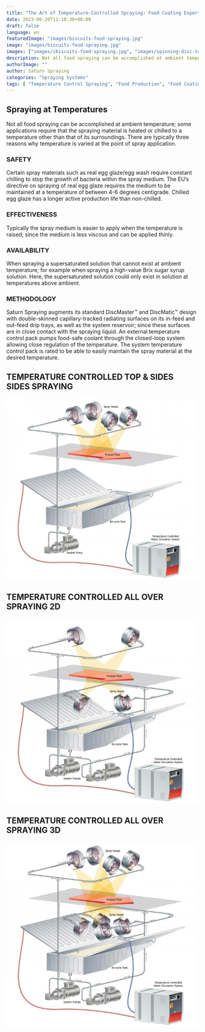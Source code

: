 ```yaml
---
title: "The Art of Temperature-Controlled Spraying: Food Coating Expertise"
date: 2023-06-26T11:10:36+08:00
draft: false
language: en
featuredImage: "images/biscuits-food-spraying.jpg"
image: "images/biscuits-food-spraying.jpg"
images: ["images/ibiscuits-food-spraying.jpg", "images/spinning-disc-top-and-sides-controlled-spraying-satrun-spraying.jpg", "images/temperatured-controlled-top-and-bottom-spraying.jpg", "images/temperatured-controlled-3d-food-spraying-machine-satrun-spraying-systems.jpg"]
description: Not all food spraying can be accomplished at ambient temperature; some applications require that the spraying material is heated or chilled to a temperature other than that of its surroundings.
authorImage: ""
author: Saturn Spraying
categories: "Spraying Systems"
tags: [ "Temperature Control Spraying", "Food Production", "Food Coating"]
---
```


## Spraying at Temperatures

Not all food spraying can be accomplished at ambient temperature; some applications require that the spraying material is heated or chilled to a temperature other than that of its surroundings. There are typically three reasons why temperature is varied at the point of spray application.

### SAFETY

Certain spray materials such as real egg glaze/egg wash require constant chilling to stop the growth of bacteria within the spray medium. The EU’s directive on spraying of real egg glaze requires the medium to be maintained at a temperature of between 4-6 degrees centigrade. Chilled egg glaze has a longer active production life than non-chilled.

### EFFECTIVENESS
Typically the spray medium is easier to apply when the temperature is raised; since the medium is less viscous and can be applied thinly.

### AVAILABILITY
When spraying a supersaturated solution that cannot exist at ambient temperature; for example when spraying a high-value Brix sugar syrup solution. Here, the supersaturated solution could only exist in solution at temperatures above ambient.

### METHODOLOGY
Saturn Spraying augments its standard DiscMaster™ and DiscMatic™ design with double-skinned capillary-tracked radiating surfaces on its in-feed and out-feed drip trays, as well as the system reservoir; since these surfaces are in close contact with the spraying liquid. An external temperature control pack pumps food-safe coolant through the closed-loop system allowing close regulation of the temperature. The system temperature control pack is rated to be able to easily maintain the spray material at the desired temperature.

## TEMPERATURE CONTROLLED TOP & SIDES SIDES SPRAYING

![Spinning Disc Top and sides food spraying](images/spinning-disc-top-and-sides-controlled-spraying-satrun-spraying.jpg)

## TEMPERATURE CONTROLLED ALL OVER SPRAYING 2D
![Temperatured Controlled Top & Bottom Food Spraying 2.5D](images/temperatured-controlled-top-and-bottom-spraying.jpg)

## TEMPERATURE CONTROLLED ALL OVER SPRAYING 3D
![Temperature controlled 3d spraying all over food](images/temperatured-controlled-3d-food-spraying-machine-satrun-spraying-systems.jpg)
